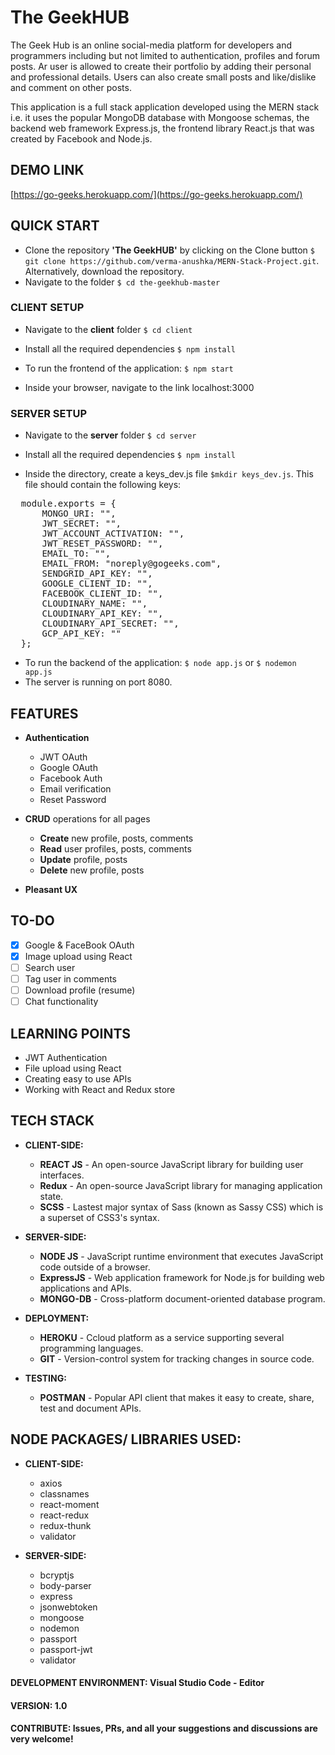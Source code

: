 # The GeekHUB 

The Geek Hub is an online social-media platform for developers and programmers including but not limited to authentication, profiles and forum posts. Ar user is allowed to create their portfolio by adding their personal and professional details. Users can also create small posts and like/dislike and comment on other posts.

This application is a full stack application developed using the MERN stack i.e. it uses the popular MongoDB database with Mongoose schemas, the backend web framework Express.js, the frontend library React.js that was created by Facebook and Node.js.

## DEMO LINK

[https://go-geeks.herokuapp.com/](https://go-geeks.herokuapp.com/)

## QUICK START

- Clone the repository **'The GeekHUB'** by clicking on the Clone button `$ git clone https://github.com/verma-anushka/MERN-Stack-Project.git`. Alternatively, download the repository.
- Navigate to the folder `$ cd the-geekhub-master`

### CLIENT SETUP
  - Navigate to the **client** folder `$ cd client`
  - Install all the required dependencies `$ npm install`
  
  - To run the frontend of the application: `$ npm start`
  - Inside your browser, navigate to the link localhost:3000
  
### SERVER SETUP
  - Navigate to the **server** folder `$ cd server`
  - Install all the required dependencies `$ npm install`
  
  
- Inside the directory, create a keys_dev.js file `$mkdir keys_dev.js`. This file should contain the following keys:
<pre>
  module.exports = {
      MONGO_URI: "",
      JWT_SECRET: "",
      JWT_ACCOUNT_ACTIVATION: "",
      JWT_RESET_PASSWORD: "",
      EMAIL_TO: "",
      EMAIL_FROM: "noreply@gogeeks.com",
      SENDGRID_API_KEY: "",
      GOOGLE_CLIENT_ID: "",
      FACEBOOK_CLIENT_ID: "",
      CLOUDINARY_NAME: "",
      CLOUDINARY_API_KEY: "",
      CLOUDINARY_API_SECRET: "",
      GCP_API_KEY: ""
  };
</pre>

  - To run the backend of the application: `$ node app.js` or `$ nodemon app.js`
  - The server is running on port 8080.

## FEATURES

- **Authentication** 
    - JWT OAuth
    - Google OAuth
    - Facebook Auth
    - Email verification
    - Reset Password
    
- **CRUD** operations for all pages
    - **Create** new profile, posts, comments
    - **Read** user profiles, posts, comments
    - **Update** profile, posts
    - **Delete** new profile, posts
    
- **Pleasant UX**

## TO-DO

- [x] Google & FaceBook OAuth
- [x] Image upload using React 
- [ ] Search user
- [ ] Tag user in comments 
- [ ] Download profile (resume)
- [ ] Chat functionality

## LEARNING POINTS
- JWT Authentication
- File upload using React
- Creating easy to use APIs
- Working with React and Redux store

## TECH STACK

  - **CLIENT-SIDE:**
    - **REACT JS** - An open-source JavaScript library for building user interfaces.
    - **Redux** - An open-source JavaScript library for managing application state. 
    - **SCSS** - Lastest major syntax of Sass (known as Sassy CSS) which is a superset of CSS3's syntax.
    
  - **SERVER-SIDE:**
    - **NODE JS** - JavaScript runtime environment that executes JavaScript code outside of a browser.
    - **ExpressJS** - Web application framework for Node.js for building web applications and APIs.
    - **MONGO-DB** - Cross-platform document-oriented database program.
    
  - **DEPLOYMENT:**
    - **HEROKU** - Ccloud platform as a service supporting several programming languages.
    - **GIT** - Version-control system for tracking changes in source code.

  - **TESTING:**
    - **POSTMAN** - Popular API client that makes it easy to create, share, test and document APIs.
    

## NODE PACKAGES/ LIBRARIES USED:
 
 - **CLIENT-SIDE:**
    - axios
    - classnames
    - react-moment
    - react-redux
    - redux-thunk
    - validator
 
 - **SERVER-SIDE:**
    - bcryptjs
    - body-parser
    - express
    - jsonwebtoken
    - mongoose
    - nodemon
    - passport
    - passport-jwt
    - validator
    
    
#### DEVELOPMENT ENVIRONMENT: Visual Studio Code - Editor

#### VERSION: 1.0

#### CONTRIBUTE: Issues, PRs, and all your suggestions and discussions are very welcome!
